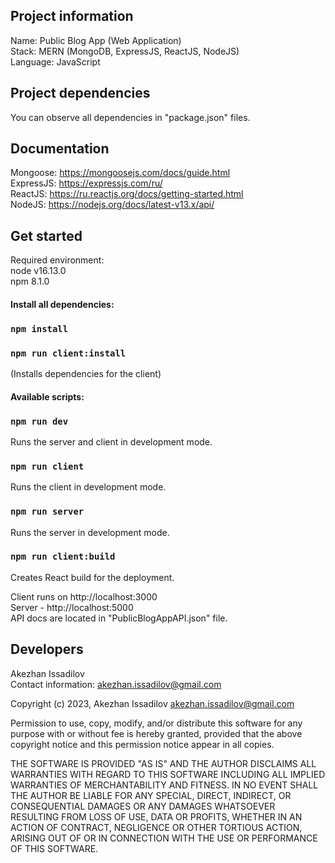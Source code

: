 Project information
-------------------

Name: Public Blog App (Web Application)\
Stack: MERN (MongoDB, ExpressJS, ReactJS, NodeJS)\
Language: JavaScript

Project dependencies
--------------------

You can observe all dependencies in "package.json" files.

Documentation
-------------

Mongoose: https://mongoosejs.com/docs/guide.html \
ExpressJS: https://expressjs.com/ru/ \
ReactJS: https://ru.reactjs.org/docs/getting-started.html \
NodeJS: https://nodejs.org/docs/latest-v13.x/api/

Get started
-----------

Required environment:\
node v16.13.0\
npm 8.1.0
#### Install all dependencies:
### `npm install`
### `npm run client:install`
(Installs dependencies for the client)
#### Available scripts:
### `npm run dev`
Runs the server and client in development mode.
### `npm run client`
Runs the client in development mode.
### `npm run server`
Runs the server in development mode.
### `npm run client:build`
Creates React build for the deployment.

Client runs on http://localhost:3000 \
Server - http://localhost:5000 \
API docs are located in "PublicBlogAppAPI.json" file.

Developers
----------
Akezhan Issadilov\
Contact information: akezhan.issadilov@gmail.com

Copyright (c) 2023, Akezhan Issadilov <akezhan.issadilov@gmail.com>

Permission to use, copy, modify, and/or distribute this software for any
purpose with or without fee is hereby granted, provided that the above
copyright notice and this permission notice appear in all copies.

THE SOFTWARE IS PROVIDED "AS IS" AND THE AUTHOR DISCLAIMS ALL WARRANTIES
WITH REGARD TO THIS SOFTWARE INCLUDING ALL IMPLIED WARRANTIES OF
MERCHANTABILITY AND FITNESS. IN NO EVENT SHALL THE AUTHOR BE LIABLE FOR
ANY SPECIAL, DIRECT, INDIRECT, OR CONSEQUENTIAL DAMAGES OR ANY DAMAGES
WHATSOEVER RESULTING FROM LOSS OF USE, DATA OR PROFITS, WHETHER IN AN
ACTION OF CONTRACT, NEGLIGENCE OR OTHER TORTIOUS ACTION, ARISING OUT OF
OR IN CONNECTION WITH THE USE OR PERFORMANCE OF THIS SOFTWARE.
